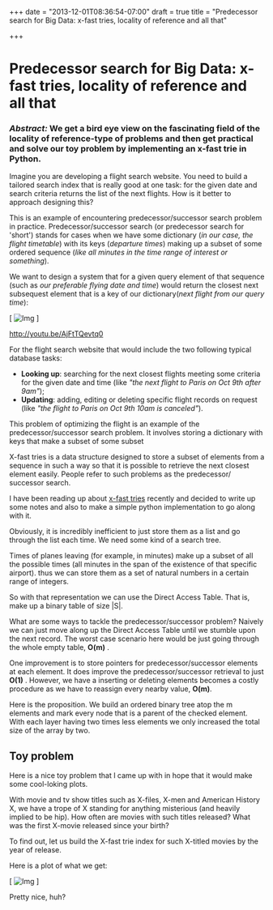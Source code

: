 +++
date = "2013-12-01T08:36:54-07:00"
draft = true
title = "Predecessor search for Big Data: x-fast tries, locality of reference and all that"

+++


Predecessor search for Big Data: x-fast tries, locality of reference and all that
==============================

### *Abstract:* We get a bird eye view on the fascinating field of the locality of reference-type of problems and then get practical and solve our toy problem by implementing an x-fast trie in Python.

Imagine you are developing a flight search website. You need to build a tailored search index that is really good at one task: for the given date and search criteria returns the list of the next flights. How is it better to approach designing this?

This is an example of encountering predecessor/successor search problem in practice. Predecessor/successor search (or predecessor search for 'short') stands for cases when we have some dictionary (*in our case, the flight timetable*) with its keys (*departure times*) making up a subset of some ordered sequence (*like all minutes in the time range of interest or something*).

We want to design a system that for a given query element of that sequence (such as *our preferable flying date and time*) would return the closest next subsequest element that is a key of our dictionary(*next flight from our query time*):

\[
![Img](./img/arrow.png)
\]

http://youtu.be/AjFtTQevtq0



For the flight search website that would include the two following typical database tasks:

* **Looking up**: searching for the next closest flights meeting some criteria for the given date and time (like *"the next flight to Paris on Oct 9th after 9am"*);
* **Updating**: adding, editing or deleting specific flight records on request (like *"the flight to Paris on Oct 9th 10am is canceled"*).

This problem of optimizing the flight is an example of the predecessor/successor search problem. It involves storing a dictionary with keys that make a subset of some subset

 X-fast tries is a data structure designed to store a subset of elements from a sequence in such a way so that it is possible to retrieve the next closest  element easily. People refer to such problems as the predecessor/ successor search.

I have been reading up about [x-fast tries](http://en.wikipedia.org/wiki/X-fast_trie) recently and decided to write up some notes  and also to make a simple python implementation to go along with it.


Obviously, it is incredibly inefficient to just store them as a list and go through the list each time. We need some kind of a search tree.

Times of planes leaving (for example, in minutes) make up a subset of all the possible times (all minutes in the span of the existence of that specific airport). thus we can store them as a set of natural numbers  in a certain range of integers.

So with that representation we can use the Direct Access Table. That is, make up a binary table of size  |S|.

What are some ways to tackle the predecessor/successor problem? Naively we can just move along up the Direct Access Table until we stumble upon the next record. The worst case scenario here would be just going through the whole empty table, **O(m)** .

One improvement is to store pointers for predecessor/successor elements at each element. It does improve the predecessor/successor retrieval to just **O(1)** . However, we have a inserting or deleting elements becomes a costly procedure as we have to reassign every nearby value, **O(m)**.

Here is the proposition. We build an ordered binary tree atop the m elements and mark every node that is a parent of the checked element. With each layer having two times less elements we only increased the total size of the array by two.

## Toy problem
Here is a nice toy problem that I came up with in hope that it would make some cool-loking plots.

With movie and tv show titles such as X-files, X-men and American History X, we have a trope of X standing for anything misterious (and heavily implied to be hip). How often are movies with such titles released? What was the first X-movie released since your birth?

To find out, let us build the X-fast trie index for such X-titled movies by the year of release.

Here is a plot of what we get:

\[
![Img](./img/movies.png)
\]

Pretty nice, huh?
